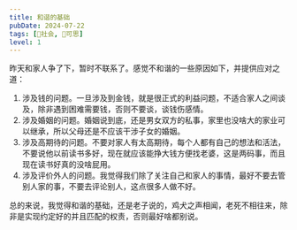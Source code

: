 ```yaml
---
title: 和谐的基础
pubDate: 2024-07-22
tags: [👫社会, 🤔可思]
level: 1
---
```


昨天和家人争了下，暂时不联系了。感觉不和谐的一些原因如下，并提供应对之道：

1. 涉及钱的问题。一旦涉及到金钱，就是很正式的利益问题，不适合家人之间谈及，除非遇到困难需要钱，否则不要谈，谈钱伤感情。
2. 涉及婚姻的问题。婚姻说到底，还是男女双方的私事，家里也没啥大的家业可以继承，所以父母还是不应该干涉子女的婚姻。
3. 涉及高期待的问题。不要对家人有太高期待，每个人都有自己的想法和活法，不要说他以前读书多好，现在就应该能挣大钱方便找老婆，这是两码事，而且现在读书好真的没啥屁用。
4. 涉及评价外人的问题。我觉得我们除了关注自己和家人的事情，最好不要去管别人家的事，不要去评论别人，这点很多人做不好。

总的来说，我觉得和谐的基础，还是老子说的，鸡犬之声相闻，老死不相往来，除非是实现约定好的并且匹配的权责，否则最好啥都别说。
